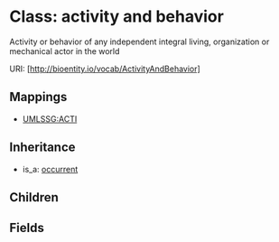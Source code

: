 # Class: activity and behavior


Activity or behavior of any independent integral living, organization or mechanical actor in the world

URI: [http://bioentity.io/vocab/ActivityAndBehavior]
## Mappings

 * [UMLSSG:ACTI](http://purl.obolibrary.org/obo/UMLSSG_ACTI)
## Inheritance

 *  is_a: [occurrent](Occurrent.md)
## Children

## Fields

